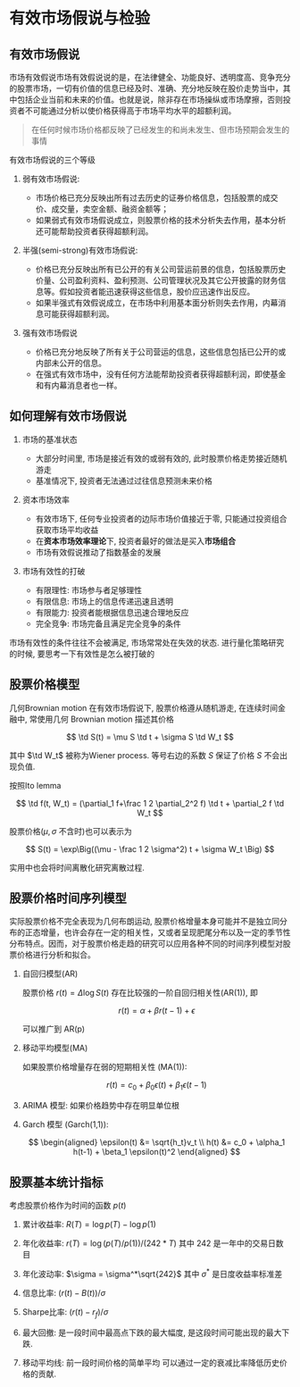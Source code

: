 # 有效市场假说与检验

## 有效市场假说

市场有效假说市场有效假说说的是，在法律健全、功能良好、透明度高、竞争充分的股票市场，一切有价值的信息已经及时、准确、充分地反映在股价走势当中，其中包括企业当前和未来的价值。也就是说，除非存在市场操纵或市场摩擦，否则投资者不可能通过分析以使价格获得高于市场平均水平的超额利润。

> 在任何时候市场价格都反映了已经发生的和尚未发生、但市场预期会发生的事情

有效市场假说的三个等级

1.  弱有效市场假说: 
    -  市场价格已充分反映出所有过去历史的证券价格信息，包括股票的成交价、成交量，卖空金额、融资金额等；
    -  如果弱式有效市场假说成立，则股票价格的技术分析失去作用，基本分析还可能帮助投资者获得超额利润。

2.  半强(semi-strong)有效市场假说:
    -  价格已充分反映出所有已公开的有关公司营运前景的信息，包括股票历史价量、公司盈利资料、盈利预测、公司管理状况及其它公开披露的财务信息等。假如投资者能迅速获得这些信息，股价应迅速作出反应。
    -  如果半强式有效假说成立，在市场中利用基本面分析则失去作用，内幕消息可能获得超额利润。

3.  强有效市场假说
    -  价格已充分地反映了所有关于公司营运的信息，这些信息包括已公开的或内部未公开的信息。
    -  在强式有效市场中，没有任何方法能帮助投资者获得超额利润，即使基金和有内幕消息者也一样。

## 如何理解有效市场假说

1.  市场的基准状态
    -  大部分时间里, 市场是接近有效的或弱有效的, 此时股票价格走势接近随机游走
    -  基准情况下, 投资者无法通过过往信息预测未来价格

2.  资本市场效率
    -  有效市场下, 任何专业投资者的边际市场价值接近于零, 只能通过投资组合获取市场平均收益
    -  在**资本市场效率理论**下, 投资者最好的做法是买入**市场组合**
    -  市场有效假说推动了指数基金的发展

3.  市场有效性的打破
    -  有限理性: 市场参与者足够理性
    -  有限信息: 市场上的信息传递迅速且透明
    -  有限能力: 投资者能根据信息迅速合理地反应
    -  完全竞争: 市场完备且满足完全竞争的条件

市场有效性的条件往往不会被满足, 市场常常处在失效的状态. 进行量化策略研究的时候, 要思考一下有效性是怎么被打破的

## 股票价格模型

几何Brownian motion
在有效市场假说下, 股票价格遵从随机游走, 在连续时间金融中, 常使用几何 Brownian motion 描述其价格

$$
\td S(t) = \mu S \td t + \sigma S \td W_t
$$

其中 $\td W_t$ 被称为Wiener process. 等号右边的系数 $S$ 保证了价格 $S$ 不会出现负值.

按照Ito lemma

$$
\td f(t, W_t) = (\partial_1 f+\frac 1 2 \partial_2^2 f) \td t + \partial_2 f \td W_t
$$


股票价格($\mu, \sigma$ 不含时)也可以表示为

$$
S(t) = \exp\Big((\mu - \frac 1 2 \sigma^2) t + \sigma W_t \Big)
$$

实用中也会将时间离散化研究离散过程.

## 股票价格时间序列模型

实际股票价格不完全表现为几何布朗运动, 股票价格增量本身可能并不是独立同分布的正态增量，也许会存在一定的相关性，又或者呈现肥尾分布以及一定的季节性分布特点。因而，对于股票价格走趋的研究可以应用各种不同的时间序列模型对股票价格进行分析和拟合。

1.  自回归模型(AR)

    股票价格 $r(t) = \Delta \log S(t)$ 存在比较强的一阶自回归相关性(AR(1)), 即

    $$
    r(t)  = \alpha + \beta r(t-1) + \epsilon
    $$

    可以推广到 AR(p)

2.  移动平均模型(MA)

    如果股票价格增量存在弱的短期相关性 (MA(1)):

    $$
    r(t) = c_0 + \beta_0 \epsilon(t) + \beta_1 \epsilon(t-1)
    $$

3.  ARIMA 模型: 如果价格趋势中存在明显单位根
4.  Garch 模型 (Garch(1,1)):

    $$
    \begin{aligned}
    \epsilon(t) &= \sqrt{h_t}v_t \\
    h(t) &= c_0 + \alpha_1 h(t-1) + \beta_1 \epsilon(t)^2
    \end{aligned}
    $$

## 股票基本统计指标

考虑股票价格作为时间的函数 $p(t)$

1.  累计收益率: $R(T) = \log p(T) - \log p(1)$
2.  年化收益率: $r(T) = \log (p(T) / p(1)) / (242*T)$
    其中 242 是一年中的交易日数目

3.  年化波动率: $\sigma = \sigma^*\sqrt{242}$
    其中 $\sigma^*$ 是日度收益率标准差

4.  信息比率: $(r(t) - B(t)) / \sigma$
5.  Sharpe比率: $(r(t) - r_f)/\sigma$
6.  最大回撤: 是一段时间中最高点下跌的最大幅度, 是这段时间可能出现的最大下跌. 
7.  移动平均线: 前一段时间价格的简单平均
    可以通过一定的衰减比率降低历史价格的贡献. 